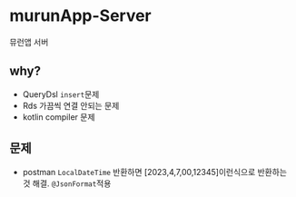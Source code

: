 # murunApp-Server
뮤런앱 서버

## why?

- QueryDsl `insert`문제
- Rds 가끔씩 연결 안되는 문제
- kotlin compiler 문제

## 문제

- postman `LocalDateTime` 반환하면 [2023,4,7,00,12345]이런식으로 반환하는 것 해결. `@JsonFormat`적용
